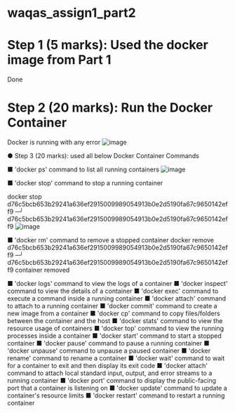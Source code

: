 # waqas_assign1_part2

# Step 1 (5 marks): Used the docker image from Part 1
Done
# Step 2 (20 marks): Run the Docker Container
Docker is running with any error
![image](https://github.com/mwaqaskh/waqas_assign1_part2/assets/39801941/53c91f58-0210-44fd-a597-6cb6697064c9)


● Step 3 (20 marks): used all below Docker Container Commands

■ 'docker ps' command to list all running containers
![image](https://github.com/mwaqaskh/waqas_assign1_part2/assets/39801941/b741890d-5e0b-4e1e-b45e-d09e82b8e576)

■ 'docker stop' command to stop a running container

docker stop d76c5bcb653b29241a636ef2915009989054913b0e2d5190fa67c9650142eff9                                                                                                  ─╯
d76c5bcb653b29241a636ef2915009989054913b0e2d5190fa67c9650142eff9
![image](https://github.com/mwaqaskh/waqas_assign1_part2/assets/39801941/c7306765-c113-4dc5-8407-a8bddca4077b)

■ 'docker rm' command to remove a stopped container
docker remove d76c5bcb653b29241a636ef2915009989054913b0e2d5190fa67c9650142eff9                                                                                                ─╯
d76c5bcb653b29241a636ef2915009989054913b0e2d5190fa67c9650142eff9
container removed

■ 'docker logs' command to view the logs of a container
■ 'docker inspect' command to view the details of a container
■ 'docker exec' command to execute a command inside a running container
■ 'docker attach' command to attach to a running container
■ 'docker commit' command to create a new image from a container
■ 'docker cp' command to copy files/folders between the container and the
host
■ 'docker stats' command to view the resource usage of containers
■ 'docker top' command to view the running processes inside a container
■ 'docker start' command to start a stopped container
■ 'docker pause' command to pause a running container
■ 'docker unpause' command to unpause a paused container
■ 'docker rename' command to rename a container
■ 'docker wait' command to wait for a container to exit and then display its
exit code
■ 'docker attach' command to attach local standard input, output, and error
streams to a running container
■ 'docker port' command to display the public-facing port that a container is
listening on
■ 'docker update' command to update a container's resource limits
■ 'docker restart' command to restart a running container
